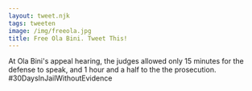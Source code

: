 ```yaml
---
layout: tweet.njk
tags: tweeten
image: /img/freeola.jpg
title: Free Ola Bini. Tweet This!
---
```

At Ola Bini's appeal hearing, the judges allowed only 15 minutes for the defense to speak, and 1 hour and a half to the the prosecution. #30DaysInJailWithoutEvidence
